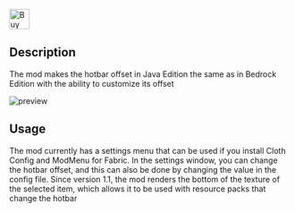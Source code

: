 <a href='https://ko-fi.com/X8X71FI3YO' target='_blank'><img height='36' style='border:0px;height:36px;' src='https://i.postimg.cc/SQ5ZLKg5/support-me-on-kofi-beige.png' border='0' alt='Buy Me a Coffee at ko-fi.com' /></a>

## Description
The mod makes the hotbar offset in Java Edition the same as in Bedrock Edition with the ability to customize its offset

![preview](https://cdn.modrinth.com/data/X1OsYLs1/images/fcdc8b39c206e259ad4dfbdcd968cdbcdc05391b.jpeg)

## Usage
The mod currently has a settings menu that can be used if you install Cloth Config and ModMenu for Fabric. In the settings window, you can change the hotbar offset, and this can also be done by changing the value in the config file. Since version 1.1, the mod renders the bottom of the texture of the selected item, which allows it to be used with resource packs that change the hotbar
